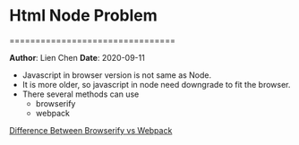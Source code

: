 # Html Node Problem
================================

**Author**: Lien Chen  **Date**: 2020-09-11

* Javascript in browser version is not same as Node.
* It is more older, so javascript in node need downgrade to fit the browser.
* There several methods can use
    * browserify
    * webpack

[Difference Between Browserify vs Webpack](https://www.educba.com/browserify-vs-webpack/)